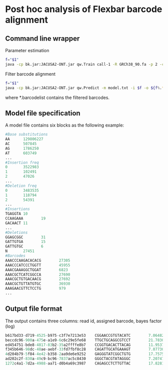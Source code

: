 # Post hoc analysis of Flexbar barcode alignment
## Command line wrapper
Parameter estimation 
```sh
f="$1"
java -cp bk.jar:JACUSA2-ONT.jar qw.Train call-1 -R GRCh38_90.fa -p 2 -c 1 -m 0 -q 2 -P UNSTRANDED -r model.txt $f
```
Filter barcode alignment
```sh
f="$1"
java -cp bk.jar:JACUSA2-ONT.jar qw.Predict -m model.txt -i $f -o ${f%.*}.barcodelist
```
where *.barcodelist contains the filtered barcodes. 

## Model file specification
A model file contains six blocks as the following example:
```r
#Base substitutions
AA      129806227
AC      507845
AG      1786250
AT      603749
...
#Insertion freq
0       3522983
1       102491
2       47026
...
#Deletion freq
0       3483535
1       118794
2       54391
...
#Insertions
TGAGGTA 10
CCAAGAAA        19
GACAACT 11
...
#Deletions
GGAGCGGC        31
GATTGTGA        15
GATTGTGC        6
N       27451
#Barcodes
AAACCCAAGACACACG        27305
AAACCCATCCCTGGTT        45955
AAACGAAAGGCTGGAT        6823
AAACGCTCATCGGCCA        27690
AAACGCTGTGACAACG        27692
AAACGCTGTTATGTGC        36930
AAAGAACGTTCTCCTG        979
...
```

## Output file format
The output contains three columns: read id, assigned barcode, bayes factor (log)
```r
b617bd33-d719-4525-b975-c3f7e7213e53    CGGAACCGTGTACATC        7.0648233761436
beccdc96-900a-475e-a1e9-6c6c29e5fe68    TTGCTGCAGGCGTCCT        21.783081000863707
ed454751-bde8-4817-83b2-35a2ffffe8b7    CCGGTGACACTTACAG        11.953714653236243
f345b646-98dc-48ae-aebf-33fd7fbf8c28    CAGATTGCATGAAAGT        7.077305491988227
4d204b79-5f84-4e42-b358-2aa9de6e9252    GAGGGTATCGGCTGTG        17.75756713842614
ad202c2f-830a-49c9-bc96-7837ac5c8430    GGGCTACGTATAGGGC        7.207479839616639
1272c4a1-7d2a-4988-aa71-d0b4a69c3987    CAGAGCCTCTTGTTAC        17.8281203773929
```
